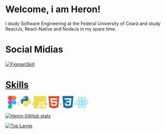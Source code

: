 # Welcome, i am Heron!

I study Software Engineering at the Federal University of Ceará and study ReactJs, React-Native and NodeJs in my spare time.

# Social Midias
<a href="https://www.instagram.com/szheron/" targe="_blank">
<img align="center" alt="FigmanSkill" height="40" width="40" src="https://www.flaticon.com/svg/vstatic/svg/174/174855.svg?token=exp=1620918123~hmac=ab58e1d099103b734dfe94cda1b95b5d"</img>

# Skills
<img align="center" alt="FigmanSkill" height="40" width="40" src="https://raw.githubusercontent.com/devicons/devicon/master/icons/figma/figma-original.svg"></img>
<img align="center" alt="PythonSkill" height="40" width="40" src="https://raw.githubusercontent.com/devicons/devicon/master/icons/python/python-original.svg"></img>
<img align="center" alt="JsSkill" height="40" width="40" src="https://raw.githubusercontent.com/devicons/devicon/master/icons/javascript/javascript-plain.svg"></img>
<img align="center" alt="JsSkill" height="40" width="40" src="https://raw.githubusercontent.com/devicons/devicon/master/icons/html5/html5-plain.svg"></img>
<img align="center" alt="JsSkill" height="40" width="40" src="https://raw.githubusercontent.com/devicons/devicon/master/icons/css3/css3-plain.svg"></img>
<img align="center" alt="JsSkill" height="40" width="40" src="https://raw.githubusercontent.com/devicons/devicon/master/icons/react/react-original.svg"></img>

![Heron GitHub stats](https://github-readme-stats.vercel.app/api?username=szHeron&show_icons=true&theme=radical)

[![Top Langs](https://github-readme-stats.vercel.app/api/top-langs/?username=szHeron)](https://github.com/szHeron/github-readme-stats)
